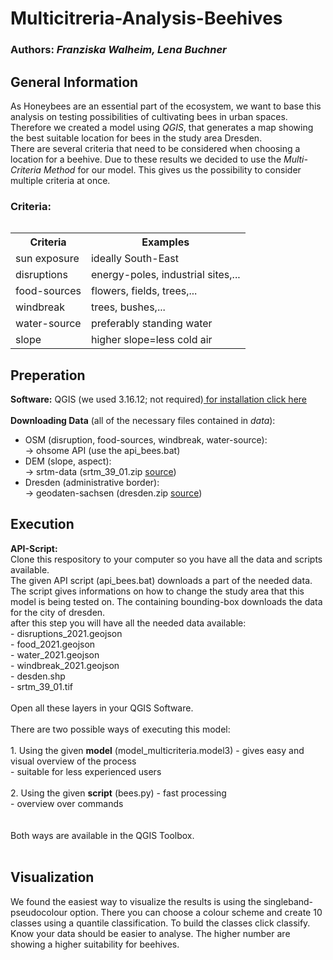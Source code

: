 <h1>Multicitreria-Analysis-Beehives</h1>
<h3>Authors: <i>Franziska Walheim, Lena Buchner</i></h3>
<h2>General Information</h2>
As Honeybees are an essential part of the ecosystem, we want to base this analysis on testing possibilities of cultivating bees in urban spaces.<br>
Therefore we created a model using <i>QGIS</i>, that generates a map showing the best suitable location for bees in the study area Dresden.<br>
There are several criteria that need to be considered when choosing a location for a beehive. Due to these results we decided to use the <i>Multi-Criteria Method</i> for our model. This gives us the possibility to consider multiple criteria at once.
<br>
<h3>Criteria:</h3>
<table>

  <table>
    <tr>
      <th>Criteria</th>
      <th>Examples</th>
    </tr>
    <tr>
      <td>sun exposure</td>
      <td>ideally South-East</td>
     </tr>
     <tr>
       <td>disruptions</td>
       <td>energy-poles, industrial sites,...</td>
     </tr>
     <tr>
      <td>food-sources</td>
      <td>flowers, fields, trees,...</td>
    </tr>
    <tr>
      <td>windbreak</td>
      <td>trees, bushes,...</td>
    </tr>
    <tr>
      <td>water-source</td>
      <td>preferably standing water</td>
    </tr>
    <tr>
      <td>slope</td>
      <td>higher slope=less cold air</td>
    </tr>
  </table>


<h2>Preperation</h2>
<b>Software:</b> QGIS (we used 3.16.12; not required)<a href="https://qgis.org/de/site/forusers/download.html"> for installation click here</a>
<br><br>
<b>Downloading Data</b> (all of the necessary files contained in <i>data</i>): 
<ul>
  <li>OSM (disruption, food-sources, windbreak, water-source): 
   <br> -> ohsome API (use the api_bees.bat)</li>
  <li>DEM (slope, aspect):
    <br> -> srtm-data (srtm_39_01.zip <a href="https://srtm.csi.cgiar.org/srtmdata/">source</a>)</li>
    <li> Dresden (administrative border):
      <br> -> geodaten-sachsen (dresden.zip <a href="https://www.geodaten.sachsen.de/downloadbereich-verwaltungsgrenzen-4344.html">source</a>)</li></ul>

<h2>Execution</h2>
<b>API-Script:</b>
<br>
Clone this respository to your computer so you have all the data and scripts available.
<br>
The given API script (api_bees.bat) downloads a part of the needed data. The script gives informations on how to change the study area that this model is being tested on. The containing bounding-box downloads the data for the city of dresden.
<br>
after this step you will have all the needed data available:<br>
- disruptions_2021.geojson<br>
- food_2021.geojson<br>
- water_2021.geojson<br>
- windbreak_2021.geojson<br>
- desden.shp<br>
- srtm_39_01.tif<br>
<br>
Open all these layers in your QGIS Software.
<br><br>
There are two possible ways of executing this model:
<br><br>
1. Using the given <b>model</b> (model_multicriteria.model3)
- gives easy and visual overview of the process<br>
- suitable for less experienced users<br>
<br>
2. Using the given <b>script</b> (bees.py)
- fast processing<br>
- overview over commands<br>
<br><br>
Both ways are available in the QGIS Toolbox.
<br><br>
<h2>Visualization</h2>
  
  We found the easiest way to visualize the results is using the singleband-pseudocolour option. There you can choose a colour scheme and create 10 classes using a quantile classification. To build the classes click classify. Know your data should be easier to analyse. The higher number are showing a higher suitability for beehives.
